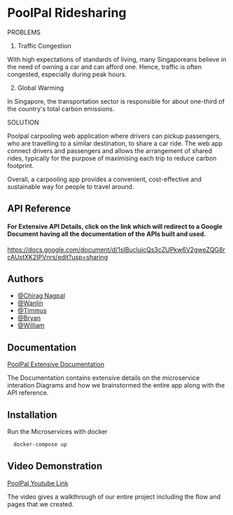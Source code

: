 # PoolPal Ridesharing 

PROBLEMS 

1. Traffic Congestion 

With high expectations of standards of living, many Singaporeans believe in the need of owning a car and can afford one. Hence, traffic is often congested, especially during peak hours.

2. Global Warming

In Singapore, the transportation sector is responsible for about one-third of the country's total carbon emissions.

SOLUTION

Poolpal carpooling web application where drivers can pickup passengers, who are travelling to a similar destination, to share a car ride. The web app connect drivers and passengers and allows the arrangement of shared rides, typically for the purpose of maximising each trip to reduce carbon footprint.

Overall, a carpooling app provides a convenient, cost-effective and sustainable way for people to travel around.




## API Reference

#### For Extensive API Details, click on the link which will redirect to a Google Document having all the documentation of the APIs built and used. 



https://docs.google.com/document/d/1sIBucluicQs3cZUPkw6V2gweZQG8rcAUstXK2IPVnrs/edit?usp=sharing


## Authors

- [@Chirag Nagpal](https://github.com/chiragnagpal02)
- [@Wanlin](https://github.com/tianwanlin)
- [@Timmus](https://github.com/TimusAA)
- [@Bryan](https://github.com/bryanlzh)
- [@William](https://github.com/lyw142)



## Documentation

[PoolPal Extensive Documentation](https://docs.google.com/document/d/1737zjaLJlP67IstFXg8omZVX5dcAJ5vdKcocYOqD8qQ/edit?usp=sharing)

The Documentation contains extensive details on the microservice interation Diagrams and how we brainstormed the entire app along with the API reference. 


## Installation

Run the Microservices with docker

```bash
  docker-compose up
```
    
## Video Demonstration

[PoolPal Youtube Link](https://www.youtube.com/watch?v=GBx1x4BIzkI)


The video gives a walkthrough of our entire project including the flow and pages that we created. 
